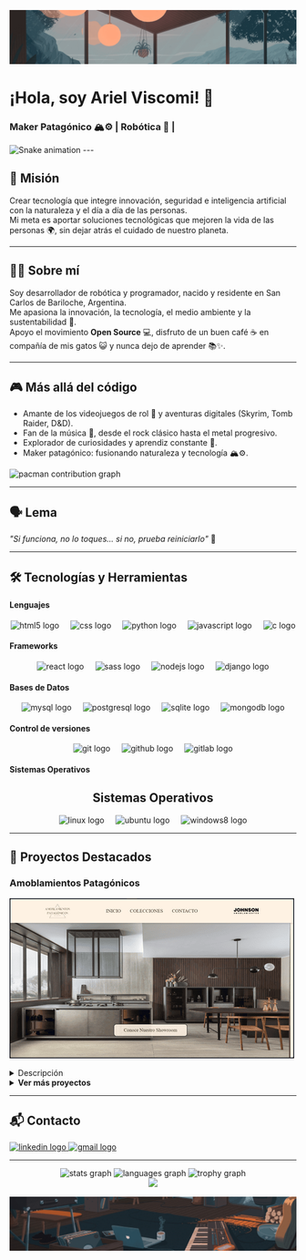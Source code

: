 ![Mi banner](./assets/banner1.png "Banner de mi perfil")

# ¡Hola, soy Ariel Viscomi! 👋  
### Maker Patagónico 🏔️⚙️ | Robótica 🤖 |

<img src="https://raw.githubusercontent.com/ariviscomi/ariviscomi/output/snake.svg" alt="Snake animation" />
---

## 🚀 Misión
Crear tecnología que integre innovación, seguridad e inteligencia artificial con la naturaleza y el día a día de las personas.  
Mi meta es aportar soluciones tecnológicas que mejoren la vida de las personas 🌍, sin dejar atrás el cuidado de nuestro planeta.

---

## 👨‍💻 Sobre mí
Soy desarrollador de robótica y programador, nacido y residente en San Carlos de Bariloche, Argentina.  
Me apasiona la innovación, la tecnología, el medio ambiente y la sustentabilidad 🌱.  
Apoyo el movimiento **Open Source** 💻, disfruto de un buen café ☕ en compañía de mis gatos 😺 y nunca dejo de aprender 📚✨.  

---

## 🎮 Más allá del código
- Amante de los videojuegos de rol 🎲 y aventuras digitales (Skyrim, Tomb Raider, D&D).  
- Fan de la música 🎸, desde el rock clásico hasta el metal progresivo.  
- Explorador de curiosidades y aprendiz constante 🧩.  
- Maker patagónico: fusionando naturaleza y tecnología 🏔️⚙️.
<picture>
  <source media="(prefers-color-scheme: dark)" srcset="https://raw.githubusercontent.com/ariviscomi/ariviscomi/output/pacman-contribution-graph-dark.svg">
  <source media="(prefers-color-scheme: light)" srcset="https://raw.githubusercontent.com/ariviscomi/ariviscomi/output/pacman-contribution-graph.svg">
  <img alt="pacman contribution graph" src="https://raw.githubusercontent.com/ariviscomi/ariviscomi/output/pacman-contribution-graph.svg">
</picture>

---

## 🗣️ Lema
*"Si funciona, no lo toques... si no, prueba reiniciarlo"* 🤖

---

## 🛠️ Tecnologías y Herramientas

#### Lenguajes

<div align="center">
  <img src="https://cdn.jsdelivr.net/gh/devicons/devicon/icons/html5/html5-original.svg" height="40" alt="html5 logo"  />
  <img width="12" />
  <img src="https://cdn.jsdelivr.net/gh/devicons/devicon/icons/css3/css3-original.svg" height="40" alt="css logo"  />
  <img width="12" />
  <img src="https://cdn.jsdelivr.net/gh/devicons/devicon/icons/python/python-original.svg" height="40" alt="python logo"  />
  <img width="12" />
  <img src="https://cdn.jsdelivr.net/gh/devicons/devicon/icons/javascript/javascript-original.svg" height="40" alt="javascript logo"  />
  <img width="12" />
  <img src="https://cdn.simpleicons.org/c/A8B9CC" height="40" alt="c logo"  />
</div>

#### Frameworks

<div align="center">
  <img src="https://cdn.jsdelivr.net/gh/devicons/devicon/icons/react/react-original.svg" height="40" alt="react logo"  />
  <img width="12" />
  <img src="https://cdn.simpleicons.org/sass/CC6699" height="40" alt="sass logo"  />
  <img width="12" />
  <img src="https://cdn.jsdelivr.net/gh/devicons/devicon/icons/nodejs/nodejs-original.svg" height="40" alt="nodejs logo"  />
  <img width="12" />
  <img src="https://cdn.jsdelivr.net/gh/devicons/devicon/icons/django/django-plain.svg" height="40" alt="django logo"  />
</div>

#### Bases de Datos

<div align="center">
  <img src="https://cdn.jsdelivr.net/gh/devicons/devicon/icons/mysql/mysql-original.svg" height="40" alt="mysql logo"  />
  <img width="12" />
  <img src="https://cdn.jsdelivr.net/gh/devicons/devicon/icons/postgresql/postgresql-original.svg" height="40" alt="postgresql logo"  />
  <img width="12" />
  <img src="https://cdn.jsdelivr.net/gh/devicons/devicon/icons/sqlite/sqlite-original.svg" height="40" alt="sqlite logo"  />
  <img width="12" />
  <img src="https://cdn.jsdelivr.net/gh/devicons/devicon/icons/mongodb/mongodb-original.svg" height="40" alt="mongodb logo"  />
</div>

#### Control de versiones

<div align="center">
  <img src="https://cdn.jsdelivr.net/gh/devicons/devicon/icons/git/git-original.svg" height="40" alt="git logo"  />
  <img width="12" />
  <img src="https://skillicons.dev/icons?i=github" height="40" alt="github logo"  />
  <img width="12" />
  <img src="https://cdn.jsdelivr.net/gh/devicons/devicon/icons/gitlab/gitlab-original.svg" height="40" alt="gitlab logo"  />
</div>

#### Sistemas Operativos

<div align="center">
  <h2 width="100%">Sistemas Operativos</h2>
  <img src="https://cdn.jsdelivr.net/gh/devicons/devicon/icons/linux/linux-original.svg" height="40" alt="linux logo"  />
  <img width="12" />
  <img src="https://cdn.simpleicons.org/ubuntu/E95420" height="40" alt="ubuntu logo"  />
  <img width="12" />
  <img src="https://cdn.jsdelivr.net/gh/devicons/devicon/icons/windows8/windows8-original.svg" height="40" alt="windows8 logo"  />
</div>

---

## 📌 Proyectos Destacados

### Amoblamientos Patagónicos
[![Amoblamientos Patagónicos](./assets/amoblamientos-patagonicos.png "Sitio web de Catálogo")](https://www.amoblamientospatagonicos.com)
<details>
<summary>Descripción</summary>
<p>
"Descubre la colección completa de amoblamientos modernos de Johnson Amoblamientos. Conoce nuestros showrooms en San Carlos de Bariloche, Patagonia Argentina, y renueva tu hogar con estilo y calidad."
</p>
</details>

<details>
<summary><b>Ver más proyectos</b></summary>

### Banda *"Matame si no te sirvo"*
[![MSNTS](./assets/msnts_web.png "Sitio web para banda de rock")](https://github.com/ariviscomi/msnts_web)
<details>
<summary>Descripción</summary>
<p>
"La música de 'Matame si no te Sirvo' combina influencias creando un estilo propio con canciones para todos los gustos, dejando la vida en cada acorde."
</p>
</details>

</details>

---

## 📬 Contacto

<div align="left">
  <a href="https://www.linkedin.com/in/ariel-viscomi/" target="_blank">
    <img src="https://raw.githubusercontent.com/maurodesouza/profile-readme-generator/master/src/assets/icons/social/linkedin/default.svg" width="52" height="40" alt="linkedin logo"  />
  </a>
  <a href="mailto:arielviscomi.mail@gmail.com" target="_blank">
    <img src="https://raw.githubusercontent.com/maurodesouza/profile-readme-generator/master/src/assets/icons/social/gmail/default.svg" width="52" height="40" alt="gmail logo"  />
  </a>
</div>

---
<!-- Widgets -->

<div align="center">
  <img src="https://github-readme-stats.vercel.app/api?username=ariviscomi&hide_title=false&hide_rank=false&show_icons=true&include_all_commits=true&count_private=true&disable_animations=false&theme=tokyonight&locale=en&hide_border=false&order=1" height="150" alt="stats graph"  />
  <img src="https://github-readme-stats.vercel.app/api/top-langs?username=ariviscomi&locale=es&hide_title=false&layout=compact&card_width=320&langs_count=5&theme=tokyonight&hide_border=false&order=2" height="150" alt="languages graph"  />
  <img src="https://github-profile-trophy.vercel.app?username=ariviscomi&theme=tokyonight&column=-1&row=1&margin-w=8&margin-h=8&no-bg=true&no-frame=false&order=4" height="150" alt="trophy graph"  />
</div>

<div align="center">
  <img src="https://visitor-badge.laobi.icu/badge?page_id=ariviscomi.ariviscomi&"  />
</div>

![Mi banner](./assets/banner3.png "Banner de mi perfil")
